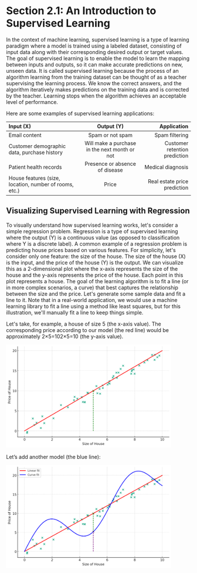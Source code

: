 # Section 2.1: An Introduction to Supervised Learning

In the context of machine learning, supervised learning is a type of learning paradigm where a model is trained using a labeled dataset, consisting of input data along with their corresponding desired output or target values. The goal of supervised learning is to enable the model to learn the mapping between inputs and outputs, so it can make accurate predictions on new, unseen data. It is called supervised learning because the process of an algorithm learning from the training dataset can be thought of as a teacher supervising the learning process. We know the correct answers, and the algorithm iteratively makes predictions on the training data and is corrected by the teacher. Learning stops when the algorithm achieves an acceptable level of performance.

Here are some examples of supervised learning applications:

| Input (X)           | Output (Y)           | Application   |
| :---              |    :----:            |          ---: |
| Email content	| Spam or not spam	|Spam filtering |
| Customer demographic data, purchase history	| Will make a purchase in the next month or not	| Customer retention prediction |
| Patient health records	| Presence or absence of disease	| Medical diagnosis|
| House features (size, location, number of rooms, etc.)	| Price	| Real estate price prediction |


## Visualizing Supervised Learning with Regression

To visually understand how supervised learning works, let's consider a simple regression problem. Regression is a type of supervised learning where the output (Y) is a continuous value (as opposed to classification where Y is a discrete label).
A common example of a regression problem is predicting house prices based on various features. For simplicity, let's consider only one feature: the size of the house. The size of the house (X) is the input, and the price of the house (Y) is the output.
We can visualize this as a 2-dimensional plot where the x-axis represents the size of the house and the y-axis represents the price of the house. Each point in this plot represents a house. The goal of the learning algorithm is to fit a line (or in more complex scenarios, a curve) that best captures the relationship between the size and the price.
Let's generate some sample data and fit a line to it. Note that in a real-world application, we would use a machine learning library to fit a line using a method like least squares, but for this illustration, we'll manually fit a line to keep things simple.

Let's take, for example, a house of size 5 (the x-axis value). The corresponding price according to our model (the red line) would be approximately 2×5=102×5=10 (the y-axis value).

<img src="/machine_learning_basic/housing-price.jpg" alt="housing price - line" width="450"> 

Let’s add another model (the blue line):

<img src="/machine_learning_basic/housing-price2.jpg" alt="housing price - curve" width="450"> 

